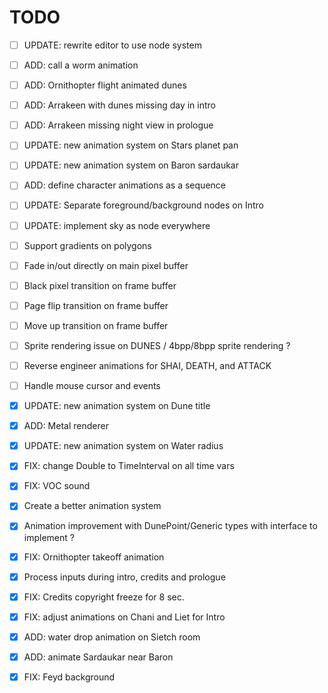 # TODO

- [ ] UPDATE: rewrite editor to use node system
- [ ] ADD: call a worm animation
- [ ] ADD: Ornithopter flight animated dunes
- [ ] ADD: Arrakeen with dunes missing day in intro
- [ ] ADD: Arrakeen missing night view in prologue

- [ ] UPDATE: new animation system on Stars planet pan
- [ ] UPDATE: new animation system on Baron sardaukar
- [ ] ADD: define character animations as a sequence

- [ ] UPDATE: Separate foreground/background nodes on Intro
- [ ] UPDATE: implement sky as node everywhere

- [ ] Support gradients on polygons
- [ ] Fade in/out directly on main pixel buffer
- [ ] Black pixel transition on frame buffer
- [ ] Page flip transition on frame buffer
- [ ] Move up transition on frame buffer
- [ ] Sprite rendering issue on DUNES / 4bpp/8bpp sprite rendering ?
- [ ] Reverse engineer animations for SHAI, DEATH, and ATTACK
- [ ] Handle mouse cursor and events

- [X] UPDATE: new animation system on Dune title
- [X] ADD: Metal renderer
- [X] UPDATE: new animation system on Water radius
- [X] FIX: change Double to TimeInterval on all time vars
- [X] FIX: VOC sound
- [X] Create a better animation system
- [X] Animation improvement with DunePoint/Generic types with interface to implement ?
- [X] FIX: Ornithopter takeoff animation
- [X] Process inputs during intro, credits and prologue
- [X] FIX: Credits copyright freeze for 8 sec.
- [X] FIX: adjust animations on Chani and Liet for Intro
- [X] ADD: water drop animation on Sietch room
- [X] ADD: animate Sardaukar near Baron
- [X] FIX: Feyd background
